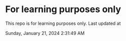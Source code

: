 # For learning purposes only
This repo is for learning purposes only.
Last updated at

Sunday, January 21, 2024 2:31:49 AM

